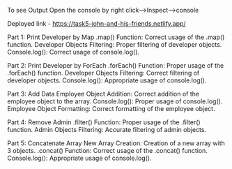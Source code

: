 To see Output Open the console by right click-->Inspect-->console

Deployed link - https://task5-john-and-his-friends.netlify.app/


Part 1: Print Developer by Map
.map() Function: Correct usage of the .map() function.
Developer Objects Filtering: Proper filtering of developer objects.
Console.log(): Correct usage of console.log().

Part 2: Print Developer by ForEach
.forEach() Function: Proper usage of the .forEach() function.
Developer Objects Filtering: Correct filtering of developer objects.
Console.log(): Appropriate usage of console.log().

Part 3: Add Data
Employee Object Addition: Correct addition of the employee object to the array.
Console.log(): Proper usage of console.log().
Employee Object Formatting: Correct formatting of the employee object.

Part 4: Remove Admin
.filter() Function: Proper usage of the .filter() function.
Admin Objects Filtering: Accurate filtering of admin objects.

Part 5: Concatenate Array
New Array Creation: Creation of a new array with 3 objects.
.concat() Function: Correct usage of the .concat() function.
Console.log(): Appropriate usage of console.log().
